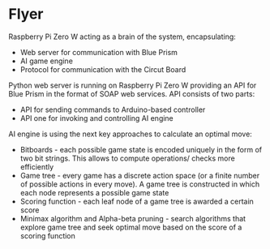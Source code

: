# Flyer
Raspberry Pi Zero W acting as a brain of the system, encapsulating:
- Web server for communication with Blue Prism
- AI game engine 
- Protocol for communication with the Circut Board

Python web server is running on Raspberry Pi Zero W providing an API for Blue Prism in the format of SOAP web services. API consists of two parts: 
- API for sending commands to Arduino-based controller
- API one for invoking and controlling AI engine

AI engine is using the next key approaches to calculate an optimal move:
- Bitboards - each possible game state is encoded uniquely in the form of two bit strings. This allows to compute operations/ checks more efficiently
- Game tree - every game has a discrete action space (or a finite number of possible actions in every move). A game tree is constructed in which each node represents a possible game state
- Scoring function - each leaf node of a game tree is awarded a certain score
- Minimax algorithm and Alpha-beta pruning - search algorithms that explore game tree and seek optimal move based on the score of a scoring function

